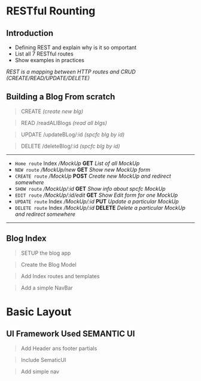 # RESTful Rounting

## Introduction 
* Defining REST and explain why is it so omportant
* List all 7 RESTful routes
* Show examples in practices 

_REST is a mapping between HTTP routes and CRUD (CREATE/READ/UPDATE/DELETE)_

**Building a Blog From scratch**
---
 > CREATE _(create new blg)_

 > READ /readALlBlogs _(read all blgs)_

 > UPDATE /updateBLog/:id _(spcfc blg by id)_

 > DELETE /deleteBlog/:id _(spcfc blg by id)_

 ___
* `Home route` Index */MockUp* **GET** _List of all MockUp_
* `NEW route`  */MockUp/new* **GET** _Show new MockUp form_
* `CREATE route` */MockUp* **POST** _Create new MockUp and redirect somewhere_
* `SHOW route` */MockUp/:id* **GET** _Show info about spcfc MockUp_
* `EDIT route` */MockUp/:id/edit* **GET** _Show Edit form for one MockUp_
* `UPDATE route` Index */MockUp/:id* **PUT** _Update a particular MockUp_
* `DELETE route` Index */MockUp/:id* **DELETE** _Delete a particular  MockUp and redirect somewhere_
 ___

 ## Blog Index 

 > SETUP the blog app

 > Create the Blog Model

 > Add Index routes and templates

 > Add a simple NavBar
# Basic Layout 

## UI Framework Used **SEMANTIC UI**

> Add Header ans footer partials

> Include SematicUI

> Add simple nav
